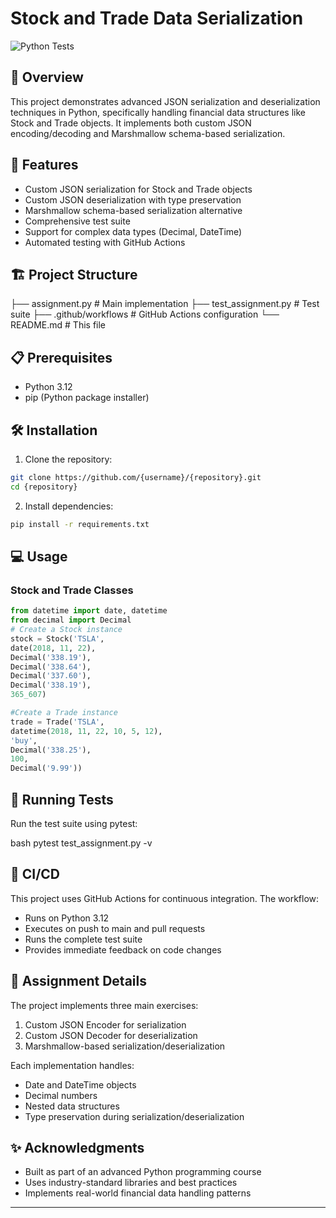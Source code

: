 # Stock and Trade Data Serialization

![Python Tests](https://github.com/{voldy12}/{epai-s18}/actions/workflows/python-tests.yml/badge.svg)

## 🚀 Overview

This project demonstrates advanced JSON serialization and deserialization techniques in Python, specifically handling financial data structures like Stock and Trade objects. It implements both custom JSON encoding/decoding and Marshmallow schema-based serialization.

## 🎯 Features

- Custom JSON serialization for Stock and Trade objects
- Custom JSON deserialization with type preservation
- Marshmallow schema-based serialization alternative
- Comprehensive test suite
- Support for complex data types (Decimal, DateTime)
- Automated testing with GitHub Actions

## 🏗️ Project Structure 
├── assignment.py # Main implementation
├── test_assignment.py # Test suite
├── .github/workflows # GitHub Actions configuration
└── README.md # This file

## 📋 Prerequisites         

- Python 3.12
- pip (Python package installer)

## 🛠️ Installation

1. Clone the repository:
```bash
git clone https://github.com/{username}/{repository}.git
cd {repository}
```


2. Install dependencies:
```bash
pip install -r requirements.txt
```

## 💻 Usage

### Stock and Trade Classes

```python
from datetime import date, datetime
from decimal import Decimal
# Create a Stock instance
stock = Stock('TSLA',
date(2018, 11, 22),
Decimal('338.19'),
Decimal('338.64'),
Decimal('337.60'),
Decimal('338.19'),
365_607)

#Create a Trade instance
trade = Trade('TSLA',
datetime(2018, 11, 22, 10, 5, 12),
'buy',
Decimal('338.25'),
100,
Decimal('9.99'))
```


## 🧪 Running Tests

Run the test suite using pytest:

bash
pytest test_assignment.py -v


## 🔄 CI/CD

This project uses GitHub Actions for continuous integration. The workflow:
- Runs on Python 3.12
- Executes on push to main and pull requests
- Runs the complete test suite
- Provides immediate feedback on code changes

## 📝 Assignment Details

The project implements three main exercises:
1. Custom JSON Encoder for serialization
2. Custom JSON Decoder for deserialization
3. Marshmallow-based serialization/deserialization

Each implementation handles:
- Date and DateTime objects
- Decimal numbers
- Nested data structures
- Type preservation during serialization/deserialization


## ✨ Acknowledgments

- Built as part of an advanced Python programming course
- Uses industry-standard libraries and best practices
- Implements real-world financial data handling patterns

---
